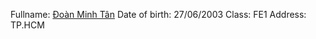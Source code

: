Fullname: <a href="https://www.facebook.com/minhtan2706">Đoàn Minh Tân</a>
Date of birth: 27/06/2003
Class: FE1
Address: TP.HCM